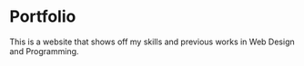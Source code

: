 # Portfolio
This is a website that shows off my skills and previous works in Web Design and Programming.
